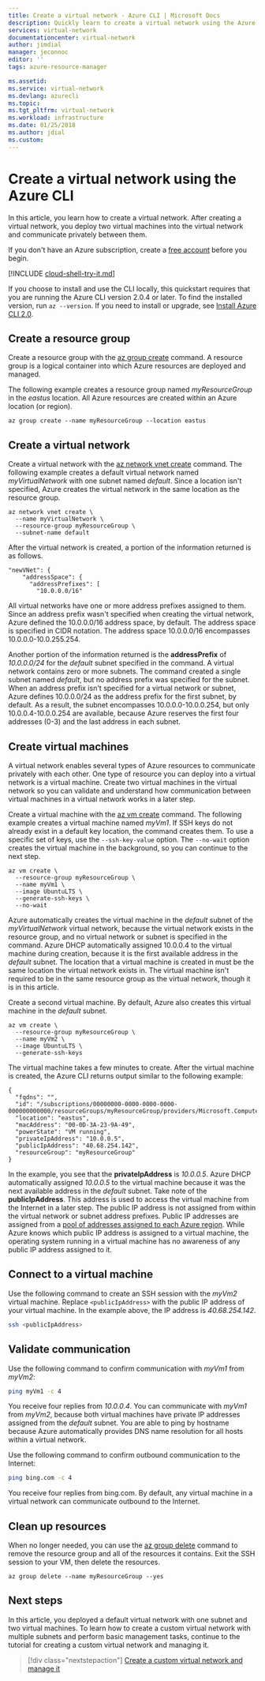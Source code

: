 ```yaml
---
title: Create a virtual network - Azure CLI | Microsoft Docs
description: Quickly learn to create a virtual network using the Azure CLI. A virtual network enables many types of Azure resources to communicate privately with each other.
services: virtual-network
documentationcenter: virtual-network
author: jimdial
manager: jeconnoc
editor: ''
tags: azure-resource-manager

ms.assetid: 
ms.service: virtual-network
ms.devlang: azurecli
ms.topic: 
ms.tgt_pltfrm: virtual-network
ms.workload: infrastructure
ms.date: 01/25/2018
ms.author: jdial
ms.custom:
---
```


# Create a virtual network using the Azure CLI

In this article, you learn how to create a virtual network. After creating a virtual network, you deploy two virtual machines into the virtual network and communicate privately between them.

If you don't have an Azure subscription, create a [free account](https://azure.microsoft.com/free/?WT.mc_id=A261C142F) before you begin.

[!INCLUDE [cloud-shell-try-it.md](../../includes/cloud-shell-try-it.md)]

If you choose to install and use the CLI locally, this quickstart requires that you are running the Azure CLI version 2.0.4 or later. To find the installed version, run `az --version`. If you need to install or upgrade, see [Install Azure CLI 2.0](/cli/azure/install-azure-cli). 

## Create a resource group

Create a resource group with the [az group create](/cli/azure/group#az_group_create) command. A resource group is a logical container into which Azure resources are deployed and managed. 

The following example creates a resource group named *myResourceGroup* in the *eastus* location. All Azure resources are created within an Azure location (or region).

```azurecli-interactive 
az group create --name myResourceGroup --location eastus
```

## Create a virtual network

Create a virtual network with the [az network vnet create](/cli/azure/network/vnet#az_network_vnet_create) command. The following example creates a default virtual network named *myVirtualNetwork* with one subnet named *default*. Since a location isn't specified, Azure creates the virtual network in the same location as the resource group.

```azurecli-interactive 
az network vnet create \
  --name myVirtualNetwork \
  --resource-group myResourceGroup \
  --subnet-name default
```

After the virtual network is created, a portion of the information returned is as follows.

```azurecli
"newVNet": {
    "addressSpace": {
      "addressPrefixes": [
        "10.0.0.0/16"
```

All virtual networks have one or more address prefixes assigned to them. Since an address prefix wasn't specified when creating the virtual network, Azure defined the 10.0.0.0/16 address space, by default. The address space is specified in CIDR notation. The address space 10.0.0.0/16 encompasses 10.0.0.0-10.0.255.254.

Another portion of the information returned is the **addressPrefix** of *10.0.0.0/24* for the *default* subnet specified in the command. A virtual network contains zero or more subnets. The command created a single subnet named *default*, but no address prefix was specified for the subnet. When an address prefix isn't specified for a virtual network or subnet, Azure defines 10.0.0.0/24 as the address prefix for the first subnet, by default. As a result, the subnet encompasses 10.0.0.0-10.0.0.254, but only 10.0.0.4-10.0.0.254 are available, because Azure reserves the first four addresses (0-3) and the last address in each subnet.

## Create virtual machines

A virtual network enables several types of Azure resources to communicate privately with each other. One type of resource you can deploy into a virtual network is a virtual machine. Create two virtual machines in the virtual network so you can validate and understand how communication between virtual machines in a virtual network works in a later step.

Create a virtual machine with the [az vm create](/cli/azure/vm#az_vm_create) command. The following example creates a virtual machine named *myVm1*. If SSH keys do not already exist in a default key location, the command creates them. To use a specific set of keys, use the `--ssh-key-value` option. The `--no-wait` option creates the virtual machine in the background, so you can continue to the next step.

```azurecli-interactive 
az vm create \
  --resource-group myResourceGroup \
  --name myVm1 \
  --image UbuntuLTS \
  --generate-ssh-keys \
  --no-wait
```

Azure automatically creates the virtual machine in the *default* subnet of the *myVirtualNetwork* virtual network, because the virtual network exists in the resource group, and no virtual network or subnet is specified in the command. Azure DHCP automatically assigned 10.0.0.4 to the virtual machine during creation, because it is the first available address in the *default* subnet. The location that a virtual machine is created in must be the same location the virtual network exists in. The virtual machine isn't required to be in the same resource group as the virtual network, though it is in this article.

Create a second virtual machine. By default, Azure also creates this virtual machine in the *default* subnet.

```azurecli-interactive 
az vm create \
  --resource-group myResourceGroup \
  --name myVm2 \
  --image UbuntuLTS \
  --generate-ssh-keys
```

The virtual machine takes a few minutes to create. After the virtual machine is created, the Azure CLI returns output similar to the following example: 

```azurecli 
{
  "fqdns": "",
  "id": "/subscriptions/00000000-0000-0000-0000-000000000000/resourceGroups/myResourceGroup/providers/Microsoft.Compute/virtualMachines/myVm1",
  "location": "eastus",
  "macAddress": "00-0D-3A-23-9A-49",
  "powerState": "VM running",
  "privateIpAddress": "10.0.0.5",
  "publicIpAddress": "40.68.254.142",
  "resourceGroup": "myResourceGroup"
}
```

In the example, you see that the **privateIpAddress** is *10.0.0.5*. Azure DHCP automatically assigned *10.0.0.5* to the virtual machine because it was the next available address in the *default* subnet. Take note of the **publicIpAddress**. This address is used to access the virtual machine from the Internet in a later step. The public IP address is not assigned from within the virtual network or subnet address prefixes. Public IP addresses are assigned from a [pool of addresses assigned to each Azure region](https://www.microsoft.com/download/details.aspx?id=41653). While Azure knows which public IP address is assigned to a virtual machine, the operating system running in a virtual machine has no awareness of any public IP address assigned to it.

## Connect to a virtual machine

Use the following command to create an SSH session with the *myVm2* virtual machine. Replace `<publicIpAddress>` with the public IP address of your virtual machine. In the example above, the IP address is *40.68.254.142*.

```bash 
ssh <publicIpAddress>
```

## Validate communication

Use the following command to confirm communication with *myVm1* from *myVm2*:

```bash
ping myVm1 -c 4
```

You receive four replies from *10.0.0.4*. You can communicate with *myVm1* from *myVm2*, because both virtual machines have private IP addresses assigned from the *default* subnet. You are able to ping by hostname because Azure automatically provides DNS name resolution for all hosts within a virtual network.

Use the following command to confirm outbound communication to the Internet:

```bash
ping bing.com -c 4
```

You receive four replies from bing.com. By default, any virtual machine in a virtual network can communicate outbound to the Internet.

## Clean up resources

When no longer needed, you can use the [az group delete](/cli/azure/group#az_group_delete) command to remove the resource group and all of the resources it contains. Exit the SSH session to your VM, then delete the resources.

```azurecli-interactive 
az group delete --name myResourceGroup --yes
```

## Next steps

In this article, you deployed a default virtual network with one subnet and two virtual machines. To learn how to create a custom virtual network with multiple subnets and perform basic management tasks, continue to the tutorial for creating a custom virtual network and managing it.


> [!div class="nextstepaction"]
> [Create a custom virtual network and manage it](virtual-networks-create-vnet-arm-pportal.md#azure-cli)
